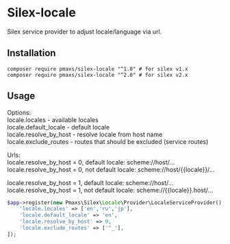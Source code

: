# Silex-locale

Silex service provider to adjust locale/language via url.

Installation
------------

    composer require pmaxs/silex-locale "^1.0" # for silex v1.x
    composer require pmaxs/silex-locale "^2.0" # for silex v2.x

Usage
-----

Options:  
locale.locales - available locales  
locale.default_locale - default locale  
locale.resolve_by_host - resolve locale from host name  
locale.exclude_routes - routes that should be excluded (service routes)

Urls:  
locale.resolve_by_host = 0, default locale: scheme://host/...  
locale.resolve_by_host = 0, not default locale: scheme://host/{{locale}}/...  

locale.resolve_by_host = 1, default locale: scheme://host/...  
locale.resolve_by_host = 1, not default locale: scheme://{{locale}}.host/...  

```php
$app->register(new Pmaxs\Silex\Locale\Provider\LocaleServiceProvider(), [
    'locale.locales' => ['en','ru','jp'],
    'locale.default_locale' => 'en',
    'locale.resolve_by_host' => 0,
    'locale.exclude_routes' => ['^_'],
]);
```
